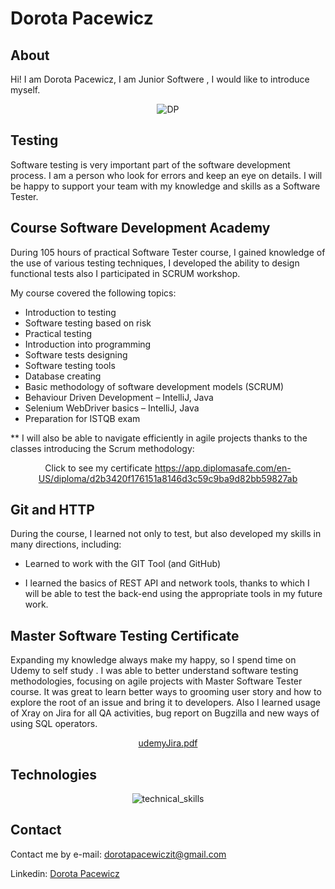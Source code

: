 # Dorota Pacewicz

## About
Hi! I am Dorota Pacewicz, I am Junior Softwere , I would like to introduce myself.
<center>
  
![DP](https://user-images.githubusercontent.com/102432811/161141172-4839ded2-c059-4374-b3df-0a08b7c60557.jpg)


</center>

## Testing
Software testing is very important part of the software development process.  I am a person who look for errors and keep an eye on details. I will be happy to support your team with my knowledge and skills as a Software Tester.

## Course Software Development Academy
During 105 hours of practical Software Tester course, I gained knowledge of the use of various testing techniques, I developed the ability to design functional tests also I participated in SCRUM workshop.


My course covered the following topics:
* Introduction to testing                 
* Software testing based on risk   
* Practical testing
* Introduction into programming 	
* Software tests designing 
* Software testing tools    
* Database creating
* Basic methodology of software development models (SCRUM)
* Behaviour Driven Development – IntelliJ, Java
* Selenium WebDriver basics – IntelliJ, Java
* Preparation for ISTQB exam 


** I will also be able to navigate efficiently in agile projects thanks to the classes introducing the Scrum methodology: 

<center>

Click to see my certificate 
https://app.diplomasafe.com/en-US/diploma/d2b3420f176151a8146d3c59c9ba9d82bb59827ab
</center>

## Git and HTTP

During the course, I learned not only to test, but also developed my skills in many directions, including:

* Learned to work with the GIT Tool (and GitHub)

* I learned the basics of REST API and network tools, thanks to which I will be able to test the back-end using the appropriate tools in my future work.

## Master Software Testing Certificate

Expanding my knowledge always make my happy, so I spend time on Udemy to self study . I was able to better understand software testing methodologies, focusing on agile projects with Master Software Tester course. It was great to learn better ways to grooming user story and how to explore the root of an issue and bring it to developers.
Also I learned usage of Xray on Jira for all QA activities, bug report on Bugzilla and new ways of using SQL operators.

<center>

[udemyJira.pdf](https://github.com/dorotapacewicz/Introduction/files/8392839/udemyJira.pdf)


</center>



## Technologies

<center>

![technical_skills](https://user-images.githubusercontent.com/102432811/161142080-a78a223c-d7b5-4d0c-942c-249992bcc287.jpg)
  

</center>



## Contact

Contact me by e-mail: dorotapacewiczit@gmail.com

Linkedin: [Dorota Pacewicz](http://www.linkedin.com)
